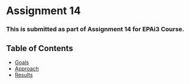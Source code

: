 # Assignment 14

### This is submitted as part of Assignment 14 for EPAi3 Course.


## Table of Contents
  - [Goals](#goals)
  - [Approach](#approach)
  - [Results](#results)

